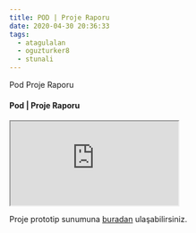 ```yaml
---
title: POD | Proje Raporu
date: 2020-04-30 20:36:33
tags:
  - atagulalan
  - oguzturker8
  - stunali
---
```


Pod Proje Raporu

<!-- more -->

#### Pod | Proje Raporu

<iframe src="https://docs.google.com/document/d/e/2PACX-1vSpY_VhDfzqLoEp1YQBPp2HmNJIWmZdlPeSxJgiXjxASL20wx5yyugFKs8TuGGBpQ/pub?embedded=true"></iframe>

Proje prototip sunumuna [buradan](https://wepod.github.io/blog/Prototip-2/) ulaşabilirsiniz.
